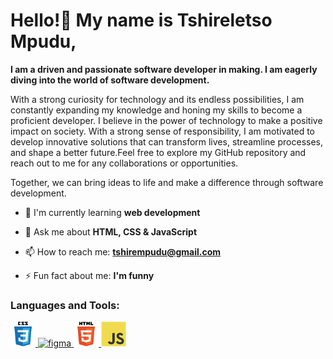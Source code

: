 # Hello!👋 My name is Tshireletso Mpudu,
 **I am a driven and passionate software developer in making. I am eagerly diving into the world of software development.**

With a strong curiosity for technology and its endless possibilities, I am constantly expanding my knowledge and honing my skills to become a proficient developer.
I believe in the power of technology to make a positive impact on society. With a strong sense of responsibility, I am motivated to develop innovative solutions that 
can transform lives, streamline processes, and shape a better future.Feel free to explore my GitHub repository and reach out to me for any collaborations or opportunities. 

Together, we can bring ideas to life and make a difference through software development.


- 🌱 I'm currently learning **web development**

- 💬 Ask me about **HTML, CSS & JavaScript**

- 📫 How to reach me: **tshirempudu@gmail.com**

- ⚡ Fun fact about me: **I'm funny**

<h3 align="left">Languages and Tools:</h3>
<p align="left"> <a href="https://www.w3schools.com/css/" target="_blank" rel="noreferrer"> <img src="https://raw.githubusercontent.com/devicons/devicon/master/icons/css3/css3-original-wordmark.svg" alt="css3" width="40" height="40"/> </a> <a href="https://www.figma.com/" target="_blank" rel="noreferrer"> <img src="https://www.vectorlogo.zone/logos/figma/figma-icon.svg" alt="figma" width="40" height="40"/> </a> <a href="https://www.w3.org/html/" target="_blank" rel="noreferrer"> <img src="https://raw.githubusercontent.com/devicons/devicon/master/icons/html5/html5-original-wordmark.svg" alt="html5" width="40" height="40"/> </a> <a href="https://developer.mozilla.org/en-US/docs/Web/JavaScript" target="_blank" rel="noreferrer"> <img src="https://raw.githubusercontent.com/devicons/devicon/master/icons/javascript/javascript-original.svg" alt="javascript" width="40" height="40"/> </a> </p>
